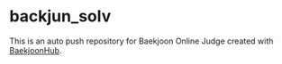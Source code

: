 # backjun_solv
This is an auto push repository for Baekjoon Online Judge created with [BaekjoonHub](https://github.com/BaekjoonHub/BaekjoonHub).
